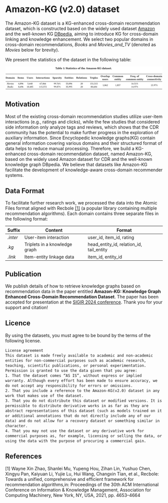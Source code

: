 # Amazon-KG (v2.0) dataset

The Amazon-KG dataset is a KG-enhanced cross-domain recommendation dataset, which is constructed based on the widely used dataset [Amazon](https://nijianmo.github.io/amazon/index.html) and the well-known KG [DBpedia](http://dbpedia.org), aiming to introduce KG for cross-domain linking and knowledge enhancement. We select two popular domains in cross-domain recommendations, *Books* and *Movies\_and\_TV* (denoted as *Movies* below for brevity). 

We present the statistics of the dataset in the following table:

![Statistics of the Amazon-KG dataset](statistics.png)

## Motivation
Most of the existing cross-domain recommendation studies utilize user-item interactions (e.g., ratings and clicks), while the few studies that considered side information only analyze tags and reviews, which shows that the CDR community has the potential to make further progress in the exploration of auxiliary information. Since Encyclopedic knowledge graphs(KG) contain general information covering various domains and their structured format of data helps to reduce manual processing. Therefore, we build a KG-enhanced cross-domain recommendation dataset, named Amazon-KG, based on the widely used Amazon dataset for CDR and the well-known knowledge graph DBpedia. We believe that datasets like Amazon-KG facilitate the development of knowledge-aware cross-domain recommender systems.

## Data Format
To facilitate further research work, we processed the data into the Atomic Files format aligned with Recbole [[1]](#1) (a popular library containing multiple recommendation algorithms). Each domain contains three separate files in the following format:

| Suffix | Content | Format |
|---|---|---|
| *.inter* | User-item interaction | user_id, item_id, rating |
| *.kg* | Triplets in a knowledge graph | head_entity_id, relation_id, tail_entity|
| *.link* | Item-entity linkage data | item_id, entity_id|

## Publication
We publish details of how to retrieve knowledge graphs based on recommendation data in the paper entitled **Amazon-KG: Knowledge Graph Enhanced Cross-Domain Recommendation Dataset**. The paper has been accepted for presentation at the [SIGIR 2024 conference](https://sigir-2024.github.io/program_papers.html). Thank you for your support and citation!

## Licence
By using the datasets, you must agree to be bound by the terms of the following license.
```
License agreement
This dataset is made freely available to academic and non-academic entities for non-commercial purposes such as academic research, teaching, scientific publications, or personal experimentation. Permission is granted to use the data given that you agree:
1. That the dataset comes “AS IS”, without express or implied warranty. Although every effort has been made to ensure accuracy, we do not accept any responsibility for errors or omissions. 
2. That you include a reference to the Amazon-KG(v2.0) dataset in any work that makes use of the dataset. 
3. That you do not distribute this dataset or modified versions. It is permissible to distribute derivative works in as far as they are abstract representations of this dataset (such as models trained on it or additional annotations that do not directly include any of our data) and do not allow for a recovery dataset or something similar in character.
4. That you may not use the dataset or any derivative work for commercial purposes as, for example, licensing or selling the data, or using the data with the purpose of procuring a commercial gain.
```
## References
<a id="1">[1]</a> Wayne Xin Zhao, Shanlei Mu, Yupeng Hou, Zihan Lin, Yushuo Chen, Xingyu
Pan, Kaiyuan Li, Yujie Lu, Hui Wang, Changxin Tian, et al., Recbole: Towards a unified, comprehensive and efficient framework for recommendation algorithms,in: Proceedings of the 30th ACM International Conference on Information & Knowledge Management, Association for Computing Machinery, New York, NY, USA, 2021, pp. 4653–4664
